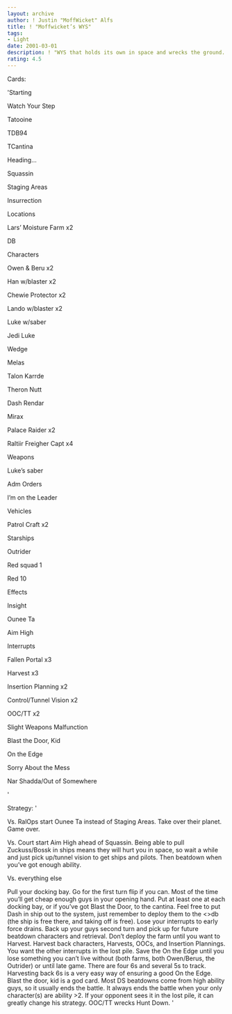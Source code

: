```yaml
---
layout: archive
author: ! Justin "MoffWicket" Alfs
title: ! "Moffwicket’s WYS"
tags:
- Light
date: 2001-03-01
description: ! "WYS that holds its own in space and wrecks the ground.  Retrieves a ton too."
rating: 4.5
---
```

Cards: 

'Starting

Watch Your Step

Tatooine

TDB94

TCantina

Heading...

Squassin

Staging Areas

Insurrection


Locations

Lars’ Moisture Farm x2

DB


Characters

Owen & Beru x2

Han w/blaster x2

Chewie Protector x2

Lando w/blaster x2

Luke w/saber 

Jedi Luke

Wedge 

Melas

Talon Karrde

Theron Nutt

Dash Rendar

Mirax 

Palace Raider x2

Raltiir Freigher Capt x4


Weapons

Luke’s saber


Adm Orders

I’m on the Leader


Vehicles

Patrol Craft x2


Starships

Outrider

Red squad 1

Red 10


Effects

Insight

Ounee Ta

Aim High


Interrupts

Fallen Portal x3

Harvest x3

Insertion Planning x2

Control/Tunnel Vision x2

OOC/TT x2

Slight Weapons Malfunction

Blast the Door, Kid

On the Edge

Sorry About the Mess

Nar Shadda/Out of Somewhere



'

Strategy: '

Vs. RalOps start Ounee Ta instead of Staging Areas.  Take over their planet.  Game over.


Vs. Court start Aim High ahead of Squassin.  Being able to pull Zuckuss/Bossk in ships means they will hurt you in space, so wait a while and just pick up/tunnel vision to get ships and pilots.  Then beatdown when you’ve got enough ability.


Vs. everything else

Pull your docking bay.  Go for the first turn flip if you can.  Most of the time you’ll get cheap enough guys in your opening hand.  Put at least one at each docking bay, or if you’ve got Blast the Door, to the cantina.  Feel free to put Dash in ship out to the system, just remember to deploy them to the <>db (the ship is free there, and taking off is free).  Lose your interrupts to early force drains.  Back up your guys second turn and pick up for future beatdown characters and retrieval.  Don’t deploy the farm until you want to Harvest.  Harvest back characters, Harvests, OOCs, and Insertion Plannings.  You want the other interrupts in the lost pile.  Save the On the Edge until you lose something you can’t live without (both farms, both Owen/Berus, the Outrider) or until late game.  There are four 6s and several 5s to track.  Harvesting back 6s is a very easy way of ensuring a good On the Edge.  Blast the door, kid is a god card.  Most DS beatdowns come from high ability guys, so it usually ends the battle.  It always ends the battle when your only character(s) are ability >2.  If your opponent sees it in the lost pile, it can greatly change his strategy.  OOC/TT wrecks Hunt Down. '